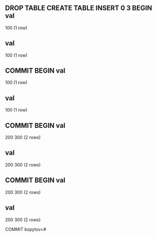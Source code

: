 




DROP TABLE
CREATE TABLE
INSERT 0 3
BEGIN
 val 
-----
 100
(1 row)

 val 
-----
 100
(1 row)

COMMIT
BEGIN
 val 
-----
 100
(1 row)

 val 
-----
 100
(1 row)

COMMIT
BEGIN
 val 
-----
 200
 300
(2 rows)

 val 
-----
 200
 300
(2 rows)

COMMIT
BEGIN
 val 
-----
 200
 300
(2 rows)

 val 
-----
 200
 300
(2 rows)

COMMIT
kopytov=# 